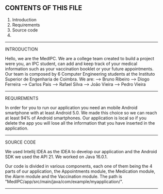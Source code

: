 CONTENTS OF THIS FILE
----------------------------------------------------------------------------------------------------------------------------------------------------------------------

1. Introduction
2. Requirements
3. Source code
4.


----------------------------------------------------------------------------------------------------------------------------------------------------------------------
INTRODUCTION 

Hello, we are the MedIPC. We are a college team created to build a project were you, an IPC student, can add and keep track of your medical information such as your vaccination booklet or your future appointments. 
Our team is composed by 6 Computer Engineering students at the Instituto Superior de Engenharia de Coimbra. 
We are:
 --> Bruno Ribeiro
 --> Diogo Ferreira
 --> Carlos Pais
 --> Rafael Silva
 --> João Vieira
 --> Pedro Vieira
 
 ----------------------------------------------------------------------------------------------------------------------------------------------------------------------
REQUIREMENTS 

In order for you to run our application you need an mobile Android smartphone with at least Android 5.0. We made this choice so we can reach at least 94% of Android smartphones. 
Our application is local so if you delete the app you will lose all the information that you have inserted in the application.

----------------------------------------------------------------------------------------------------------------------------------------------------------------------
SOURCE CODE 

We used Intellij IDEA as the IDEA to develop our application and the Android SDK we used the API 21. We worked on Java 16.0.1.

Our code is divided in various components, each one of them being the 4 parts of our application, the Appointments module, the Medication module, the Alarm module and the Vaccination module. The path is "MedIPC/app/src/main/java/com/example/myapplication/".


----------------------------------------------------------------------------------------------------------------------------------------------------------------------


